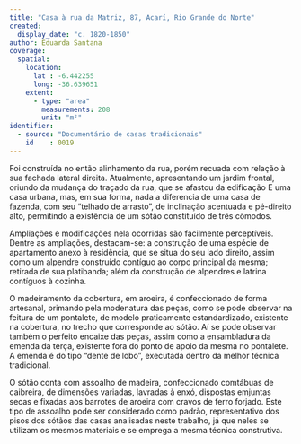 ```yaml
---
title: "Casa à rua da Matriz, 87, Acarí, Rio Grande do Norte"
created:
  display_date: "c. 1820-1850"
author: Eduarda Santana
coverage:
  spatial:
    location:
      lat : -6.442255
      long: -36.639651
    extent:
      - type: "area"
        measurements: 208
        unit: "m²"
identifier:
  - source: "Documentário de casas tradicionais"
    id    : 0019
---
```


Foi construída no então alinhamento da rua, porém recuada com relação à sua fachada lateral direita. Atualmente, apresentando um jardim frontal, oriundo da mudança do traçado da rua, que se afastou da edificação E uma casa urbana, mas, em sua forma, nada a diferencia de uma casa de fazenda, com seu “telhado de arrasto”, de inclinação acentuada e pé-direito alto, permitindo a existência de um sótão constituído de três cômodos.

Ampliações e modificações nela ocorridas são facilmente perceptíveis. Dentre as ampliações, destacam-se: a construção de uma espécie de apartamento anexo à residência, que se situa do seu lado direito, assim como um alpendre construído contíguo ao corpo principal da mesma; retirada de sua platibanda; além da construção de alpendres e latrina contíguos à cozinha.

O madeiramento da cobertura, em aroeira, é confeccionado de forma artesanal, primando pela modenatura das peças, como se pode observar na feitura de um pontalete, de modelo praticamente estandardizado, existente na cobertura, no trecho que corresponde ao sótão. Aí se pode observar também o perfeito encaixe das peças, assim como a ensambladura da emenda da terça, existente fora do ponto de apoio da mesma no pontalete. A emenda é do tipo “dente de lobo”, executada dentro da melhor técnica tradicional.

O sótão conta com assoalho de madeira, confeccionado comtábuas de caibreira, de dimensões variadas, lavradas à enxó, dispostas emjuntas secas e fixadas aos barrotes de aroeira com cravos de ferro forjado. Este tipo de assoalho pode ser considerado como padrão, representativo dos pisos dos sótãos das casas analisadas neste trabalho, já que neles se utilizam os mesmos materiais e se emprega a mesma técnica construtiva.
